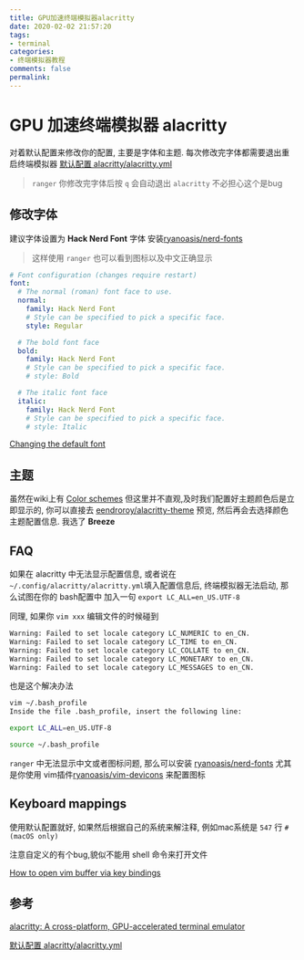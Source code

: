 ```yaml
---
title: GPU加速终端模拟器alacritty
date: 2020-02-02 21:57:20
tags:
- terminal
categories:
- 终端模拟器教程
comments: false
permalink:
---
```


# GPU 加速终端模拟器 alacritty

对着默认配置来修改你的配置, 主要是字体和主题. 每次修改完字体都需要退出重启终端模拟器
[默认配置 alacritty/alacritty.yml](https://github.com/alacritty/alacritty/blob/dea7a0890a724c50bc5767039f45a2e3d071ee1c/alacritty.yml#L417-L638)

> `ranger` 你修改完字体后按 `q` 会自动退出 `alacritty` 不必担心这个是bug

## 修改字体

建议字体设置为 **Hack Nerd Font** 字体
安装[ryanoasis/nerd-fonts](https://github.com/ryanoasis/nerd-fonts#font-installation)

> 这样使用 `ranger` 也可以看到图标以及中文正确显示

```yml
# Font configuration (changes require restart)
font:
  # The normal (roman) font face to use.
  normal:
    family: Hack Nerd Font
    # Style can be specified to pick a specific face.
    style: Regular

  # The bold font face
  bold:
    family: Hack Nerd Font
    # Style can be specified to pick a specific face.
    # style: Bold

  # The italic font face
  italic:
    family: Hack Nerd Font
    # Style can be specified to pick a specific face.
    # style: Italic
```

[Changing the default font](https://github.com/alacritty/alacritty/wiki/Changing-the-default-font)

## 主题

虽然在wiki上有 [Color schemes](https://github.com/alacritty/alacritty/wiki/Color-schemes) 但这里并不直观,及时我们配置好主题颜色后是立即显示的, 你可以直接去 [eendroroy/alacritty-theme](https://github.com/eendroroy/alacritty-theme) 预览, 然后再会去选择颜色主题配置信息. 我选了  **Breeze**

## FAQ

如果在 alacritty 中无法显示配置信息, 或者说在 `~/.config/alacritty/alacritty.yml`填入配置信息后, 终端模拟器无法启动, 那么试图在你的 bash配置中 加入一句 `export LC_ALL=en_US.UTF-8`

同理, 如果你 `vim xxx` 编辑文件的时候碰到

```bash
Warning: Failed to set locale category LC_NUMERIC to en_CN.
Warning: Failed to set locale category LC_TIME to en_CN.
Warning: Failed to set locale category LC_COLLATE to en_CN.
Warning: Failed to set locale category LC_MONETARY to en_CN.
Warning: Failed to set locale category LC_MESSAGES to en_CN.
```

也是这个解决办法

```zsh
vim ~/.bash_profile
Inside the file .bash_profile, insert the following line:

export LC_ALL=en_US.UTF-8

source ~/.bash_profile
```

`ranger` 中无法显示中文或者图标问题, 那么可以安装 [ryanoasis/nerd-fonts](https://github.com/ryanoasis/nerd-fonts#font-installation) 尤其是你使用 vim插件[ryanoasis/vim-devicons](https://github.com/ryanoasis/vim-devicons) 来配置图标

## Keyboard mappings

使用默认配置就好, 如果然后根据自己的系统来解注释, 例如mac系统是 `547` 行 `# (macOS only)`

注意自定义的有个bug,貌似不能用 shell 命令来打开文件

[How to open vim buffer via key bindings](https://github.com/alacritty/alacritty/issues/3222)

## 参考

[alacritty: A cross-platform, GPU-accelerated terminal emulator](https://github.com/alacritty/alacritty)

[默认配置 alacritty/alacritty.yml](https://github.com/alacritty/alacritty/blob/dea7a0890a724c50bc5767039f45a2e3d071ee1c/alacritty.yml#L417-L638)
